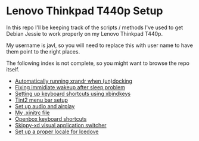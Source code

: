 # Lenovo Thinkpad T440p Setup

In this repo I'll be keeping track of the scripts / methods I've used to get
Debian Jessie to work properly on my Lenovo Thinkpad T440p.

My username is javl, so you will need to replace this with user name to have them point to the right places.

The following index is not complete, so you might want to browse the repo itself.
* [Automatically running xrandr when (un)docking](https://github.com/javl/T440p/blob/master/dockingstation.md)
* [Fixing immidiate wakeup after sleep problem](https://github.com/javl/T440p/blob/master/wakeup-problem.md)
* [Setting up keyboard shortcuts using xbindkeys](https://github.com/javl/T440p/blob/master/xbindkeys.md)
* [Tint2 menu bar setup](https://github.com/javl/T440p/blob/master/tint2.md)
* [Set up audio and airplay](https://github.com/javl/T440p/blob/master/audio.md)
* [My .xinitrc file](https://github.com/javl/T440p/blob/master/.xinitrc)
* [Openbox keyboard shortcuts](https://github.com/javl/T440p/blob/master/openbox_settings.md)
* [Skippy-xd visual application switcher](https://github.com/javl/T440p/blob/master/skippy-xd.md)
* [Set up a proper locale for Icedove](https://github.com/javl/T440p/blob/master/icedove.md)

